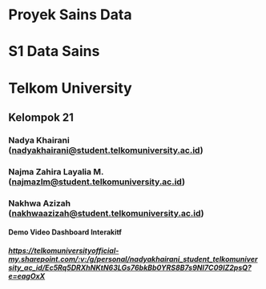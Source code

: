 # Proyek Sains Data
# S1 Data Sains
# Telkom University

## Kelompok 21 
### Nadya Khairani (nadyakhairani@student.telkomuniversity.ac.id)
### Najma Zahira Layalia M. (najmazlm@student.telkomuniversity.ac.id)
### Nakhwa Azizah (nakhwaazizah@student.telkomuniversity.ac.id)

#### Demo Video Dashboard Interakitf
##### https://telkomuniversityofficial-my.sharepoint.com/:v:/g/personal/nadyakhairani_student_telkomuniversity_ac_id/Ec5Rq5DRXhNKtN63LGs76bkBb0YRS8B7s9NI7C09lZ2psQ?e=eagOxX

